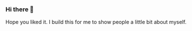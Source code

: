 ### Hi there 👋

<!--
**umeshpalsingh/umeshpalsingh** is a ✨ _special_ ✨ repository because its `README.md` (this file) appears on your GitHub profile.

Here are some ideas to get you started:

- 🔭 I’m currently working on ... web projects
- 🌱 I’m currently learning ... web development
- 👯 I’m looking to collaborate on ... 
- 🤔 I’m looking for help with ...
- 💬 Ask me about ... web development
- 📫 How to reach me: ... through this website you can contact me.
- 😄 Pronouns: ... umesh is my name 
- ⚡ Fun fact: ... I build this with only HTML5 and CSS3
-->Hope you liked it. I build this for me to show people a little bit about myself.
